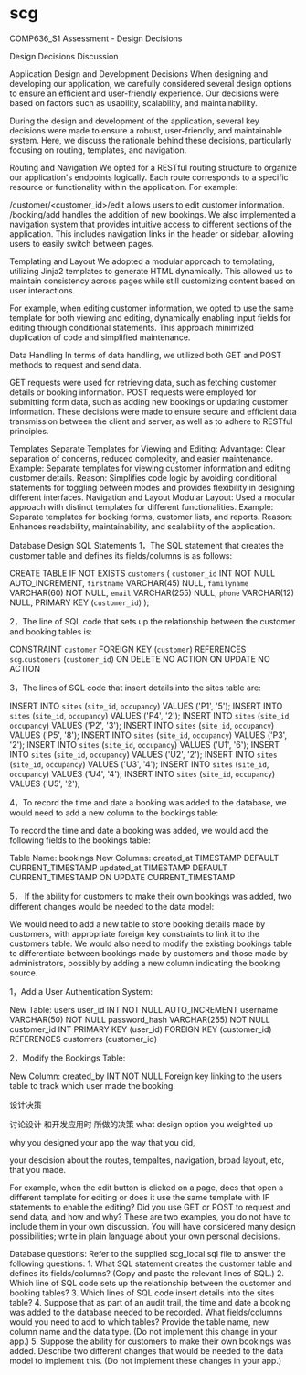 # scg

COMP636_S1 Assessment - Design Decisions

Design Decisions Discussion

Application Design and Development Decisions
When designing and developing our application, we carefully considered several design options to ensure an efficient and user-friendly experience. Our decisions were based on factors such as usability, scalability, and maintainability.


During the design and development of the application, several key decisions were made to ensure a robust, user-friendly, and maintainable system. Here, we discuss the rationale behind these decisions, particularly focusing on routing, templates, and navigation.



Routing and Navigation
We opted for a RESTful routing structure to organize our application's endpoints logically. Each route corresponds to a specific resource or functionality within the application. For example:

/customer/<customer_id>/edit allows users to edit customer information.
/booking/add handles the addition of new bookings.
We also implemented a navigation system that provides intuitive access to different sections of the application. This includes navigation links in the header or sidebar, allowing users to easily switch between pages.

Templating and Layout
We adopted a modular approach to templating, utilizing Jinja2 templates to generate HTML dynamically. This allowed us to maintain consistency across pages while still customizing content based on user interactions.

For example, when editing customer information, we opted to use the same template for both viewing and editing, dynamically enabling input fields for editing through conditional statements. This approach minimized duplication of code and simplified maintenance.

Data Handling
In terms of data handling, we utilized both GET and POST methods to request and send data.

GET requests were used for retrieving data, such as fetching customer details or booking information.
POST requests were employed for submitting form data, such as adding new bookings or updating customer information.
These decisions were made to ensure secure and efficient data transmission between the client and server, as well as to adhere to RESTful principles.


Templates
Separate Templates for Viewing and Editing:
Advantage: Clear separation of concerns, reduced complexity, and easier maintenance.
Example: Separate templates for viewing customer information and editing customer details.
Reason: Simplifies code logic by avoiding conditional statements for toggling between modes and provides flexibility in designing different interfaces.
Navigation and Layout
Modular Layout:
Used a modular approach with distinct templates for different functionalities.
Example: Separate templates for booking forms, customer lists, and reports.
Reason: Enhances readability, maintainability, and scalability of the application.






Database Design
SQL Statements
1，The SQL statement that creates the customer table and defines its fields/columns is as follows:

CREATE TABLE IF NOT EXISTS `customers` (
  `customer_id` INT NOT NULL AUTO_INCREMENT,
  `firstname` VARCHAR(45) NULL,
  `familyname` VARCHAR(60) NOT NULL,
  `email` VARCHAR(255) NULL,
  `phone` VARCHAR(12) NULL,
  PRIMARY KEY (`customer_id`)
);

2，The line of SQL code that sets up the relationship between the customer and booking tables is:

CONSTRAINT `customer`
  FOREIGN KEY (`customer`)
  REFERENCES `scg`.`customers` (`customer_id`)
  ON DELETE NO ACTION
  ON UPDATE NO ACTION

3，The lines of SQL code that insert details into the sites table are:

INSERT INTO `sites` (`site_id`, `occupancy`) VALUES ('P1', '5');
INSERT INTO `sites` (`site_id`, `occupancy`) VALUES ('P4', '2');
INSERT INTO `sites` (`site_id`, `occupancy`) VALUES ('P2', '3');
INSERT INTO `sites` (`site_id`, `occupancy`) VALUES ('P5', '8');
INSERT INTO `sites` (`site_id`, `occupancy`) VALUES ('P3', '2');
INSERT INTO `sites` (`site_id`, `occupancy`) VALUES ('U1', '6');
INSERT INTO `sites` (`site_id`, `occupancy`) VALUES ('U2', '2');
INSERT INTO `sites` (`site_id`, `occupancy`) VALUES ('U3', '4');
INSERT INTO `sites` (`site_id`, `occupancy`) VALUES ('U4', '4');
INSERT INTO `sites` (`site_id`, `occupancy`) VALUES ('U5', '2');

4，To record the time and date a booking was added to the database, we would need to add a new column to the bookings table:

To record the time and date a booking was added, we would add the following fields to the bookings table:

Table Name: bookings
New Columns:
created_at TIMESTAMP DEFAULT CURRENT_TIMESTAMP
updated_at TIMESTAMP DEFAULT CURRENT_TIMESTAMP ON UPDATE CURRENT_TIMESTAMP



5， If the ability for customers to make their own bookings was added, two different changes would be needed to the data model:

We would need to add a new table to store booking details made by customers, with appropriate foreign key constraints to link it to the customers table.
We would also need to modify the existing bookings table to differentiate between bookings made by customers and those made by administrators, possibly by adding a new column indicating the booking source.

1，Add a User Authentication System:

New Table: users
user_id INT NOT NULL AUTO_INCREMENT
username VARCHAR(50) NOT NULL
password_hash VARCHAR(255) NOT NULL
customer_id INT
PRIMARY KEY (user_id)
FOREIGN KEY (customer_id) REFERENCES customers (customer_id)

2，Modify the Bookings Table:

New Column: created_by INT NOT NULL
Foreign key linking to the users table to track which user made the booking.






设计决策

讨论设计 和开发应用时 所做的决策
what design option you weighted up

why you designed your app the way that you did,

your descision about the routes, tempaltes, navigation, broad layout, etc, that you made.


For example, when the edit button is clicked on a page, 
does that open a different template for editing or does it use the same template with IF statements to enable the editing? 
Did you use GET or POST to request and send data, and how and why? These are two examples, 
you do not have to include them in your own discussion. You will have considered many design possibilities;
 write in plain language about your own personal decisions.

Database questions: Refer to the supplied scg_local.sql file to answer the following questions:
1.
What SQL statement creates the customer table and defines its fields/columns? (Copy and paste the relevant lines of SQL.)
2.
Which line of SQL code sets up the relationship between the customer and booking tables?
3.
Which lines of SQL code insert details into the sites table?
4.
Suppose that as part of an audit trail, the time and date a booking was added to the database needed to be recorded. What fields/columns would you need to add to which tables? Provide the table name, new column name and the data type. (Do not implement this change in your app.)
5.
Suppose the ability for customers to make their own bookings was added. Describe two different changes that would be needed to the data model to implement this. (Do not implement these changes in your app.)


